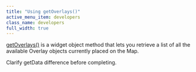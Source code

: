 ```yaml
---
title: "Using getOverlays()"
active_menu_item: developers
class_name: developers
full_width: true
---
```



[getOverlays()](../../../../scripting-apis/client-api/widget-object-functions/advanced-maps/getoverlays.htm) is a widget object method that lets you retrieve a list of all the available Overlay objects currently placed on the Map.

Clarify getData difference before completing.
